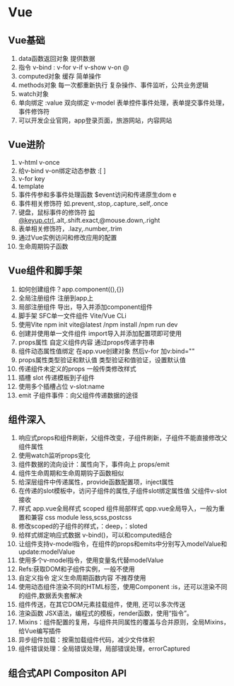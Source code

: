 # Vue
## Vue基础
1. data函数返回对象 提供数据
2. 指令 v-bind : v-for v-if v-show v-on @
3. computed对象 缓存 简单操作
4. methods对象 每一次都重新执行 复杂操作、事件监听，公共业务逻辑
5. watch对象
6. 单向绑定 :value 双向绑定 v-model 表单控件事件处理，表单提交事件处理，事件修饰符
7. 可以开发企业官网，app登录页面，旅游网站，内容网站

## Vue进阶
1. v-html v-once
2. 给v-bind v-on绑定动态参数 :[ ]
3. v-for key
4. template
5. 事件传参和多事件处理函数 $event访问和传递原生dom e
6. 事件相关修饰符 如.prevent,.stop,.capture,.self,.once
7. 键盘，鼠标事件的修饰符 如@keyup.ctrl,.alt,.shift.exact,@mouse.down,.right
8. 表单相关修饰符，.lazy,.number,.trim
9. 通过Vue实例访问和修改应用的配置
10. 生命周期钩子函数 

## Vue组件和脚手架
1. 如何创建组件？app.component((),{})
2. 全局注册组件 注册到app上
3. 局部注册组件 导出，导入并添加component组件
4. 脚手架 SFC单一文件组件 Vite/Vue CLi
5. 使用Vite npm init vite@latest /npm install /npm run dev
6. 创建并使用单一文件组件 import导入并添加配置项即可使用
7. props属性 自定义组件内容 通过props传递字符串
8. 组件动态属性值绑定 在app.vue创建对象 然后v-for 加v:bind=""
9. props属性类型验证和默认值 类型验证和值验证，设置默认值
10. 传递组件未定义的props 一般传类修改样式
11. 插槽 slot 传递模板到子组件
12. 使用多个插槽占位 v-slot:name 
13. emit 子组件事件：向父组件传递数据的途径

## 组件深入
1. 响应式props和组件刷新，父组件改变，子组件刷新，子组件不能直接修改父组件属性
2. 使用watch监听props变化
3. 组件数据的流向设计：属性向下，事件向上 props/emit 
4. 组件生命周期和生命周期钩子函数相似
5. 给深层组件中传递属性，provide函数配置项，inject属性
6. 在传递的slot模板中，访问子组件的属性,子组件slot绑定属性值 父组件v-slot接收
7. 样式 app.vue全局样式 scoped 组件局部样式 qpp.vue全局导入，一般为重置和兼容 css module less,scss,postcss
8. 修改scoped的子组件的样式，：deep，：sloted
9. 给样式绑定响应式数据 v-bind()，可以和computed结合
10. 让组件支持v-model指令，在组件的props和emits中分别写入modelValue和update:modelValue
11. 使用多个v-model指令，使用变量名代替modelValue
12. Refs:获取DOM和子组件实例，一般不使用
13. 自定义指令 定义生命周期函数内容 不推荐使用
14. 使用动态组件渲染不同的HTML标签，使用Component :is，还可以渲染不同的组件,数据丢失套<KeepAlive>解决
15. 组件传送，在其它DOM元素挂载组件，使用<teleport to="">, 还可以多次传送
16. 渲染函数 JSX语法，编程式的模板，render函数，使用“指令”。
17. Mixins：组件配置的复用，与组件共同属性的覆盖与合并原则，全局Mixins，给Vue编写插件
18. 异步组件加载：按需加载组件代码，减少文件体积
19. 组件错误处理：全局错误处理，局部错误处理，errorCaptured
    
## 组合式API Compositon API
    